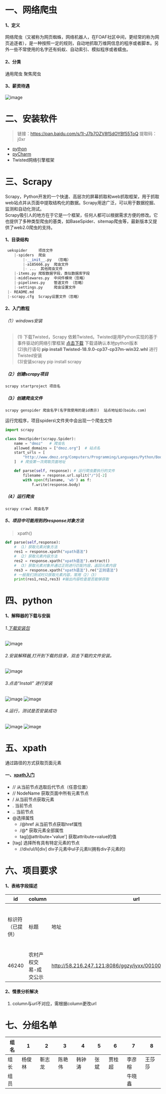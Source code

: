 # 一、网络爬虫
#### 1、定义
网络爬虫（又被称为网页蜘蛛，网络机器人，在FOAF社区中间，更经常的称为网页追逐者），是一种按照一定的规则，自动地抓取万维网信息的程序或者脚本。另外一些不常使用的名字还有蚂蚁、自动索引、模拟程序或者蠕虫。
#### 2、分类
通用爬虫 聚焦爬虫
#### 3、薪资待遇
![image](./img/爬虫工程师工资.png)

# 二、安装软件
>链接：https://pan.baidu.com/s/1I-J7b7OZV8fSdOYBf55ToQ 
提取码：j0xr
- [python](https://www.python.org/downloads/)
- [pyCharm](https://www.cnblogs.com/horns/p/10699949.html)
- Twisted网络引擎框架

# 三、Scrapy
Scrapy，Python开发的一个快速、高层次的屏幕抓取和web抓取框架，用于抓取web站点并从页面中提取结构化的数据。Scrapy用途广泛，可以用于数据挖掘、监测和自动化测试。  
Scrapy吸引人的地方在于它是一个框架，任何人都可以根据需求方便的修改。它也提供了多种类型爬虫的基类，如BaseSpider、sitemap爬虫等，最新版本又提供了web2.0爬虫的支持。
#### 1、目录结构
```python
 uekspider     项目文件
    |-spiders  爬虫
        |-__init__.py  （忽略）
        |-a185666.py  爬虫文件
        |- ...  其他爬虫文件
    |-items.py 爬取数据字段，类似数据库字段
    |-middlewares.py  中间件模块（忽略）
    |-pipelines.py    管道文件 （忽略）
    |-settings.py     爬虫设置文件
 |- README.md
 |-scrapy.cfg  Scrapy设置文件（忽略）
```
#### 2、入门教程
###### （1）windows安装
>(1) 下载Twisted，Scrapy 依赖Twisted。Twisted是用Python实现的基于事件驱动的网络引擎框架 [点击下载](https://www.lfd.uci.edu/~gohlke/pythonlibs/) 下载请确认本地python版本  
(2)执行语句 **pip install Twisted-18.9.0-cp37-cp37m-win32.whl**  进行Twisted安装  
(3)安装scrapy pip install scrapy

##### （2）创建scrapy项目
```python
scrapy startproject 项目名
```
##### （3）创建爬虫文件
```python
scrapy genspider 爬虫名字(名字我使用的是id表示)  站点地址如(baidu.com)
```
运行完程序，项目spiders\文件夹中会出现一个爬虫文件  
```python
import scrapy

class DmozSpider(scrapy.Spider):
    name = "dmoz"   # 爬虫名
    allowed_domains = ["dmoz.org"]  # 站点名
    start_urls = [
        "http://www.dmoz.org/Computers/Programming/Languages/Python/Books/",
    ]  # 爬虫第一次爬取页面地址

    def parse(self, response): # 运行爬虫要执行的文件
        filename = response.url.split("/")[-2]
        with open(filename, 'wb') as f:
            f.write(response.body)

```
##### （4）运行爬虫
```python
scrapy crawl 爬虫名字
```

##### 5、项目中可能用到的response对象方法
>xpath()
```python
def parse(self,response): 
    # （1）获取元素对象方法
    res1 = response.xpath("xpath语法")
    # （2）获取元素内容方法
    res2 = response.xpath("xpath语法").extract() 
    # （3）获取元素对象并通过正则进行匹配内容，返回元素内容
    res3 = response.xpath("xpath语法").re("正则语法")
    # 一般我们测试时只获取元素内容，常用（2）（3）
    print(res1,res2,res3) #输出内容检查是否能够获取
```
# 四、python
#### 1、解释器的下载与安装
######  1.[下载安装包](https://www.python.org/downloads/)
![image](./img/下载解释器1.png)
######  2.安装解释器,打开到下载的目录，双击下载的文件安装。
![image](./img/安装1.png)
######  3.点击“Install” 进行安装
![image](./img/安装2.png)
![image](./img/安装3.png)
######  4.运行，测试是否安装成功
![image](./img/运行1.png)
![image](./img/运行2.png)
# 五、xpath
通过路径的方式获取页面元素
#### 一、[xpath入门](http://www.w3school.com.cn/xpath/index.asp)
- // 从当前节点选取后代节点（任意位置）
- // NodeName  获取页面中所有元素节点
- /  从当前节点获取元素
- .  当前节点
- .. 当前节点
- @选择属性
  - /@href 从当前节点获取href属性
  - /@* 获取元素全部属性
  - tag[@attribute='value'] 获取attribute=value的值
- [tag] 选择所有具有特定元素的节点
  - //div/ul/li[div] div子元素中ul子元素li(拥有div子元素的)

# 六、项目要求
#### 1、表格字段描述
id|column|url|page_num|header_url|tail_url|detail_head_url|detail_tail_url|detail_xpath|detail_re|detail_url_xpath|detail_url_re|title_xpath|title_re|content_xpath|content_re|time_xpath|time_re|time_in_list|title_in_list|page_start_num|post_data|post_data_re|
---|---|---|---|---|---|---|---|---|---|---|---|---|---|---|---|---|---|---|---|---|---|---
标识符（已提供）|标题|地址|总页数|列表域名地址（变化值前全部地址不包含变化值）|变化值之后的全部地址（不包含变化值）|内容页的域名地址|内容页除域名外、变化值以外的地址(可选)|父元素xpath(可选)|父元素正则[可选]|内容页url的xpath|内容页url的正则|文章标题的xpath|文章标题的正则|文章内容的xpath|文章内容的正则|文章发表时间的xpath|文章发表时间的正则|时间是否在列表页（）|标题是否在列表页（）|列表页开始页码|post参数键值对|post变化值正则|
46240|农村产权交易-成交公示|http://58.216.247.121:8086/ggzy/jyxx/001004/001004004/about.html|
#### 2、情景分析解决
1. column与url不对应，需根据column更改url

# 七、分组名单
组名|1|2|3|4|5|6|7|8
---|---|---|---|---|---|---|---|---
组长|杨俊林|靳志龙|陈艳伟|韩钟涛|张斌|贾桂超|李彦榕|王莎莎|
组员| | | | | | |牛晓鑫| 